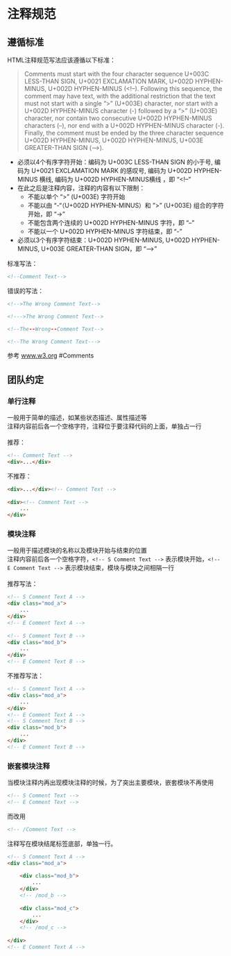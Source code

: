 # 注释规范
## 遵循标准
HTML注释规范写法应该遵循以下标准：
>Comments must start with the four character sequence U+003C LESS-THAN SIGN, U+0021 EXCLAMATION MARK, U+002D HYPHEN-MINUS, U+002D HYPHEN-MINUS (<!–). Following this sequence, the comment may have text, with the additional restriction that the text must not start with a single “>” (U+003E) character, nor start with a U+002D HYPHEN-MINUS character (-) followed by a “>” (U+003E) character, nor contain two consecutive U+002D HYPHEN-MINUS characters (–), nor end with a U+002D HYPHEN-MINUS character (-). Finally, the comment must be ended by the three character sequence U+002D HYPHEN-MINUS, U+002D HYPHEN-MINUS, U+003E GREATER-THAN SIGN (–>).
* 必须以4个有序字符开始：编码为 U+003C LESS-THAN SIGN 的小于号, 编码为 U+0021 EXCLAMATION MARK 的感叹号, 编码为 U+002D HYPHEN-MINUS 横线, 编码为 U+002D HYPHEN-MINUS横线 ，即 “<!–”
* 在此之后是注释内容，注释的内容有以下限制：
   * 不能以单个 “>” (U+003E) 字符开始
   * 不能以由 “-“（U+002D HYPHEN-MINUS）和 ”>” (U+003E) 组合的字符开始，即 “->”
   * 不能包含两个连续的 U+002D HYPHEN-MINUS 字符，即 “–”
   * 不能以一个 U+002D HYPHEN-MINUS 字符结束，即 “-”
* 必须以3个有序字符结束：U+002D HYPHEN-MINUS, U+002D HYPHEN-MINUS, U+003E GREATER-THAN SIGN，即 “–>”

标准写法：
```html
<!--Comment Text-->
```
错误的写法：
```html
<!-->The Wrong Comment Text-->

<!--->The Wrong Comment Text-->

<!--The--Wrong--Comment Text-->

<!--The Wrong Comment Text--->
```
参考 <a href="https://www.w3.org/" target="_blank">www.w3.org #Comments</a>

## 团队约定
### 单行注释
一般用于简单的描述，如某些状态描述、属性描述等<br>
注释内容前后各一个空格字符，注释位于要注释代码的上面，单独占一行<br>   
推荐：
```html
<!-- Comment Text -->
<div>...</div>
```
不推荐：
```html
<div>...</div><!-- Comment Text -->	
	
<div><!-- Comment Text -->
    ...
</div>
```

### 模块注释
一般用于描述模块的名称以及模块开始与结束的位置<br>
注释内容前后各一个空格字符，`<!-- S Comment Text -->` 表示模块开始，`<!-- E Comment Text -->` 表示模块结束，模块与模块之间相隔一行<br>   
推荐写法：
```html
<!-- S Comment Text A -->	
<div class="mod_a">
    ...
</div>
<!-- E Comment Text A -->
	
<!-- S Comment Text B -->	
<div class="mod_b">
    ...
</div>
<!-- E Comment Text B -->
```
不推荐写法：
```html
<!-- S Comment Text A -->
<div class="mod_a">
    ...
</div>
<!-- E Comment Text A -->
<!-- S Comment Text B -->	
<div class="mod_b">
    ...
</div>
<!-- E Comment Text B -->
```

### 嵌套模块注释
当模块注释内再出现模块注释的时候，为了突出主要模块，嵌套模块不再使用
```html
<!-- S Comment Text -->
<!-- E Comment Text -->
```
而改用
```html
<!-- /Comment Text -->
```
注释写在模块结尾标签底部，单独一行。
```html
<!-- S Comment Text A -->
<div class="mod_a">
		
    <div class="mod_b">
        ...
    </div>
    <!-- /mod_b -->
    	
    <div class="mod_c">
    	...
    </div>
    <!-- /mod_c -->
		
</div>
<!-- E Comment Text A -->
```
